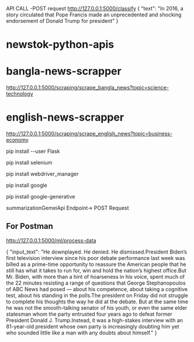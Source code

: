


API CALL -POST request
http://127.0.0.1:5000/classify
{
  "text": "In 2016, a story circulated that Pope Francis made an unprecedented and shocking endorsement of Donald Trump for president"
}



# newstok-python-apis
# bangla-news-scrapper
http://127.0.0.1:5000/scraping/scrape_bangla_news?topic=science-technology
# english-news-scrapper
http://127.0.0.1:5000/scraping/scrape_english_news?topic=business-economy

pip install --user Flask

pip install selenium

pip install webdriver_manager

pip install google

pip install google-generative


summarizationGemeiApi 
Endpoint-> POST Request
## For Postman
http://127.0.0.1:5000/ml/process-data


{
    "input_text": "He downplayed. He denied. He dismissed.President Biden’s first television interview since his poor debate performance last week was billed as a prime-time opportunity to reassure the American people that he still has what it takes to run for, win and hold the nation’s highest office.But Mr. Biden, with more than a hint of hoarseness in his voice, spent much of the 22 minutes resisting a range of questions that George Stephanopoulos of ABC News had posed — about his competence, about taking a cognitive test, about his standing in the polls.The president on Friday did not struggle to complete his thoughts the way he did at the debate. But at the same time he was not the smooth-talking senator of his youth, or even the same elder statesman whom the party entrusted four years ago to defeat former President Donald J. Trump.Instead, it was a high-stakes interview with an 81-year-old president whose own party is increasingly doubting him yet who sounded little like a man with any doubts about himself."
}


